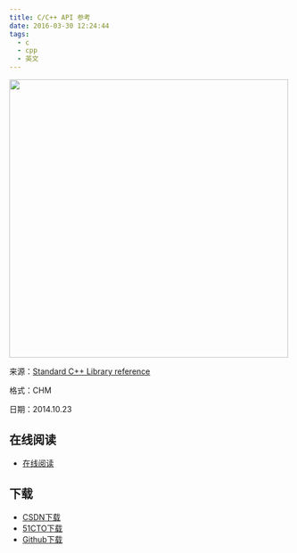 ```yaml
---
title: C/C++ API 参考
date: 2016-03-30 12:24:44
tags:
  - c
  - cpp
  - 英文
---
```


<img src='http://ww3.sinaimg.cn/large/841aea59jw1f2eryg7yitj20qv0krthe.jpg' width='500' />

来源：[Standard C++ Library reference](http://www.cplusplus.com/reference/)

格式：CHM

日期：2014.10.23

<!--more-->

## 在线阅读 ##

+ [在线阅读](http://www.cplusplus.com/reference/)

## 下载 ##

+ [CSDN下载](http://download.csdn.net/download/wizardforcel/8073981)
+ [51CTO下载](http://down.51cto.com/data/1887796)
+ [Github下载](https://cdn.jsdelivr.net/gh/it-ebooks/ebooks/C_C%2B%2B_API%E6%96%87%E6%A1%A3_%E9%A3%9E%E9%BE%99%E6%95%B4%E7%90%86_20141023.chm)
